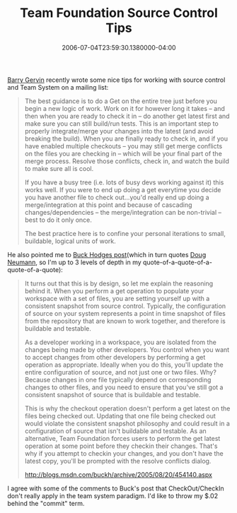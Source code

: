 ﻿---
title: Team Foundation Source Control Tips
date: "2006-07-04T23:59:30.1380000-04:00"
description: "Barry Gervin recently wrote some nice tips for working with source control and Team System on a mailing list:"
featuredImage: img/19315-featured.png
---

[Barry Gervin](http://www.objectsharp.com/Barry) recently wrote some nice tips for working with source control and Team System on a mailing list:

> The best guidance is to do a Get on the entire tree just before you begin a new logic of work. Work on it for however long it takes – and then when you are ready to check it in – do another get latest first and make sure you can still build/run tests. This is an important step to properly integrate/merge your changes into the latest (and avoid breaking the build). When you are finally ready to check in, and if you have enabled multiple checkouts – you may still get merge conflicts on the files you are checking in – which will be your final part of the merge process. Resolve those conflicts, check in, and watch the build to make sure all is cool.
>
> If you have a busy tree (i.e. lots of busy devs working against it) this works well. If you were to end up doing a get everytime you decide you have another file to check out…you'd really end up doing a merge/integration at this point and because of cascading changes/dependencies – the merge/integration can be non-trivial – best to do it only once.
>
>
>
> The best practice here is to confine your personal iterations to small, buildable, logical units of work.

He also pointed me to [Buck Hodges post](http://blogs.msdn.com/buckh/archive/2005/08/20/454140.aspx)(which in turn quotes [Doug Neumann](http://forums.microsoft.com/msdn/ShowPost.aspx?PostID=70231), so I'm up to 3 levels of depth in my quote-of-a-quote-of-a-quote-of-a-quote):



> It turns out that this is by design, so let me explain the reasoning behind it. When you perform a get operation to populate your workspace with a set of files, you are setting yourself up with a consistent snapshot from source control. Typically, the configuration of source on your system represents a point in time snapshot of files from the repository that are known to work together, and therefore is buildable and testable.
>
> As a developer working in a workspace, you are isolated from the changes being made by other developers. You control when you want to accept changes from other developers by performing a get operation as appropriate. Ideally when you do this, you'll update the entire configuration of source, and not just one or two files. Why? Because changes in one file typically depend on corresponding changes to other files, and you need to ensure that you've still got a consistent snapshot of source that is buildable and testable.
>
> This is why the checkout operation doesn't perform a get latest on the files being checked out. Updating that one file being checked out would violate the consistent snapshot philosophy and could result in a configuration of source that isn't buildable and testable. As an alternative, Team Foundation forces users to perform the get latest operation at some point before they checkin their changes. That's why if you attempt to checkin your changes, and you don't have the latest copy, you'll be prompted with the resolve conflicts dialog.
>
>
>
> <http://blogs.msdn.com/buckh/archive/2005/08/20/454140.aspx>

I agree with some of the comments to Buck's post that CheckOut/CheckIn don't really apply in the team system paradigm. I'd like to throw my $.02 behind the "commit" term.

